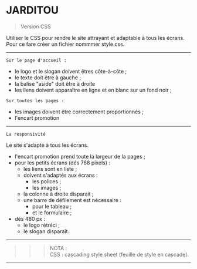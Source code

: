 # **JARDITOU**

> Version CSS   

Utiliser le CSS pour rendre le site attrayant et adaptable à tous les écrans. Pour ce fare créer un fichier nommmer style.css.

___
```
Sur le page d'accueil :
```
- le logo et le slogan doivent êtres côte-à-côte ;
- le texte doit être à gauche ;
- la balise "aside" doit être à droite
- les liens doivent apparaître en ligne et en blanc sur un fond noir ;
```
Sur toutes les pages :
```
- les images doivent être correctement proportionnés ;
- l'encart promotion

___
```
La responsivité
```
Le site s'adapte à tous les écrans.
- l'encart promotion prend toute la largeur de la pages ;
- pour les petits écrans (dés 768 pixels) :
    - les liens sont en liste ;
    - doivent s'adaptés aux écrans :
        - les polices ;
        - les images ;
    - la colonne à droite disparait ;
    - une barre de défilement est nécessaire :
        - pour le tableau ;
        - et le formulaire ;         
- dés 480 px :
    - le logo rétréci ;
    - le slogan disparaît.

___
>>> NOTA :  
CSS : cascading style sheet (feuille de style en cascade).
___